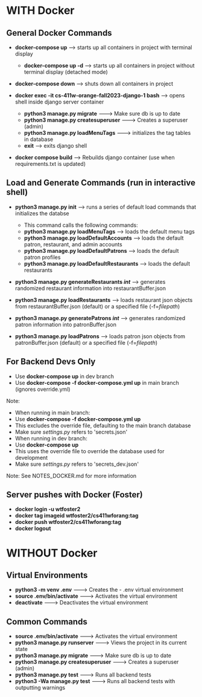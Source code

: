 # WITH Docker
## General Docker Commands
* **docker-compose up** --> starts up all containers in project with terminal display
  * **docker-compose up -d** --> starts up all containers in project without terminal display (detached mode)
* **docker-compose down** --> shuts down all containers in project

* **docker exec -it cs-411w-orange-fall2023-django-1 bash** --> opens shell inside django server container
  * **python3 manage.py migrate** ---> Make sure db is up to date
  * **python3 manage.py createsuperuser** ---> Creates a superuser (admin)
  * **python3 manage.py loadMenuTags** ---> initializes the tag tables in database
  * **exit** --> exits django shell

* **docker compose build** --> Rebuilds django container (use when requirements.txt is updated)


## Load and Generate Commands (run in interactive shell)
* **python3 manage.py init** --> runs a series of default load commands that initializes the databse
  * This command calls the following commands:
  * **python3 manage.py loadMenuTags** --> loads the default menu tags
  * **python3 manage.py loadDefaultAccounts** --> loads the default patron, restaurant, and admin accounts
  * **python3 manage.py loadDefaultPatrons** --> loads the default patron profiles
  * **python3 manage.py loadDefaultRestaurants** --> loads the default restaurants

* **python3 manage.py generateRestaurants _int_** --> generates randomized restaurant information into restaurantBuffer.json
* **python3 manage.py loadRestaurants** --> loads restaurant json objects from restaurantBuffer.json (default) or a specified file (-f=_filepath_)
* **python3 manage.py generatePatrons _int_** --> generates randomized patron information into patronBuffer.json
* **python3 manage.py loadPatrons** --> loads patron json objects from patronBuffer.json (default) or a specified file (-f=_filepath_)


## For Backend Devs Only
* Use **docker-compose up** in dev branch
* Use **docker-compose -f docker-compose.yml up** in main branch (ignores override.yml)

Note:
* When running in main branch:
 * Use **docker-compose -f docker-compose.yml up**
 * This excludes the override file, defaulting to the main branch database
 * Make sure *settings.py* refers to 'secrets.json'
* When running in dev branch:
 * Use **docker-compose up**
 * This uses the override file to override the database used for development
 * Make sure *settings.py* refers to 'secrets_dev.json'

Note: See NOTES_DOCKER.md for more information




## Server pushes with Docker (Foster)
* **docker login -u wtfoster2**
* **docker tag __imageid__ wtfoster2/cs411wforang:__tag__**
* **docker push wtfoster2/cs411wforang:__tag__**
* **docker logout**




# WITHOUT Docker
## Virtual Environments
* **python3 -m venv .env** ---> Creates the - .env virtual environment
* **source .env/bin/activate** ---> Activates the virtual environment
* **deactivate** ---> Deactivates the virtual environment

## Common Commands
* **source .env/bin/activate** ---> Activates the virtual environment
* **python3 manage.py runserver** ---> Views the project in its current state
* **python3 manage.py migrate** ---> Make sure db is up to date
* **python3 manage.py createsuperuser** ---> Creates a superuser (admin)
* **python3 manage.py test** ---> Runs all backend tests
* **python3 -Wa manage.py test** ---> Runs all backend tests with outputting warnings
